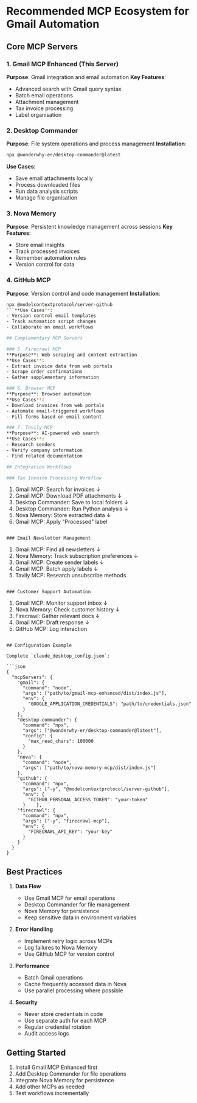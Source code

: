 # Recommended MCP Ecosystem for Gmail Automation

## Core MCP Servers

### 1. Gmail MCP Enhanced (This Server)
**Purpose**: Gmail integration and email automation
**Key Features**:
- Advanced search with Gmail query syntax
- Batch email operations
- Attachment management
- Tax invoice processing
- Label organisation

### 2. Desktop Commander
**Purpose**: File system operations and process management
**Installation**:
```bash
npx @wonderwhy-er/desktop-commander@latest
```
**Use Cases**:
- Save email attachments locally
- Process downloaded files
- Run data analysis scripts
- Manage file organisation

### 3. Nova Memory
**Purpose**: Persistent knowledge management across sessions
**Key Features**:
- Store email insights
- Track processed invoices
- Remember automation rules
- Version control for data

### 4. GitHub MCP
**Purpose**: Version control and code management
**Installation**:
```bash
npx @modelcontextprotocol/server-github
```**Use Cases**:
- Version control email templates
- Track automation script changes
- Collaborate on email workflows

## Complementary MCP Servers

### 5. Firecrawl MCP
**Purpose**: Web scraping and content extraction
**Use Cases**:
- Extract invoice data from web portals
- Scrape order confirmations
- Gather supplementary information

### 6. Browser MCP
**Purpose**: Browser automation
**Use Cases**:
- Download invoices from web portals
- Automate email-triggered workflows
- Fill forms based on email content

### 7. Tavily MCP
**Purpose**: AI-powered web search
**Use Cases**:
- Research senders
- Verify company information
- Find related documentation

## Integration Workflows

### Tax Invoice Processing Workflow
```
1. Gmail MCP: Search for invoices
   ↓
2. Gmail MCP: Download PDF attachments   ↓
3. Desktop Commander: Save to local folders
   ↓
4. Desktop Commander: Run Python analysis
   ↓
5. Nova Memory: Store extracted data
   ↓
6. Gmail MCP: Apply "Processed" label
```

### Email Newsletter Management
```
1. Gmail MCP: Find all newsletters
   ↓
2. Nova Memory: Track subscription preferences
   ↓
3. Gmail MCP: Create sender labels
   ↓
4. Gmail MCP: Batch apply labels
   ↓
5. Tavily MCP: Research unsubscribe methods
```

### Customer Support Automation
```
1. Gmail MCP: Monitor support inbox
   ↓
2. Nova Memory: Check customer history
   ↓
3. Firecrawl: Gather relevant docs
   ↓
4. Gmail MCP: Draft response   ↓
5. GitHub MCP: Log interaction
```

## Configuration Example

Complete `claude_desktop_config.json`:

```json
{
  "mcpServers": {
    "gmail": {
      "command": "node",
      "args": ["path/to/gmail-mcp-enhanced/dist/index.js"],
      "env": {
        "GOOGLE_APPLICATION_CREDENTIALS": "path/to/credentials.json"
      }
    },
    "desktop-commander": {
      "command": "npx",
      "args": ["@wonderwhy-er/desktop-commander@latest"],
      "config": {
        "max_read_chars": 100000
      }
    },
    "nova": {
      "command": "node",
      "args": ["path/to/nova-memory-mcp/dist/index.js"]
    },
    "github": {
      "command": "npx",
      "args": ["-y", "@modelcontextprotocol/server-github"],
      "env": {
        "GITHUB_PERSONAL_ACCESS_TOKEN": "your-token"
      }    },
    "firecrawl": {
      "command": "npx",
      "args": ["-y", "firecrawl-mcp"],
      "env": {
        "FIRECRAWL_API_KEY": "your-key"
      }
    }
  }
}
```

## Best Practices

1. **Data Flow**
   - Use Gmail MCP for email operations
   - Desktop Commander for file management
   - Nova Memory for persistence
   - Keep sensitive data in environment variables

2. **Error Handling**
   - Implement retry logic across MCPs
   - Log failures to Nova Memory
   - Use GitHub MCP for version control

3. **Performance**
   - Batch Gmail operations
   - Cache frequently accessed data in Nova
   - Use parallel processing where possible

4. **Security**
   - Never store credentials in code
   - Use separate auth for each MCP
   - Regular credential rotation
   - Audit access logs

## Getting Started

1. Install Gmail MCP Enhanced first
2. Add Desktop Commander for file operations
3. Integrate Nova Memory for persistence
4. Add other MCPs as needed
5. Test workflows incrementally